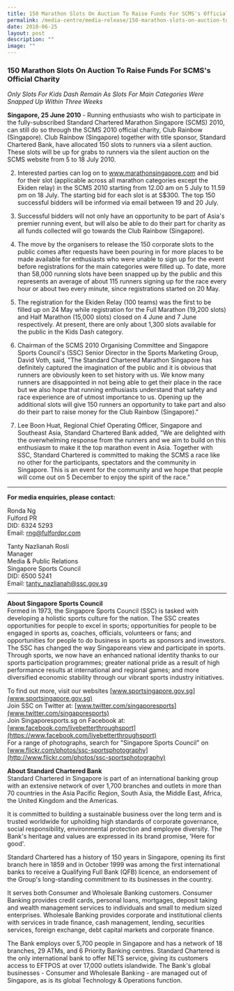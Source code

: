 ```yaml
---
title: 150 Marathon Slots On Auction To Raise Funds For SCMS's Official Charity
permalink: /media-centre/media-release/150-marathon-slots-on-auction-to-raise-funds-for-scmss-official-charity/
date: 2010-06-25
layout: post
description: ""
image: ""
---
```

### **150 Marathon Slots On Auction To Raise Funds For SCMS's Official Charity**

_Only Slots For Kids Dash Remain As Slots For Main Categories Were Snapped Up Within Three Weeks_

**Singapore, 25 June 2010** - Running enthusiasts who wish to participate in the fully-subscribed Standard Chartered Marathon Singapore (SCMS) 2010, can still do so through the SCMS 2010 official charity, Club Rainbow (Singapore). Club Rainbow (Singapore) together with title sponsor, Standard Chartered Bank, have allocated 150 slots to runners via a silent auction. These slots will be up for grabs to runners via the silent auction on the SCMS website from 5 to 18 July 2010.

2. Interested parties can log on to www.marathonsingapore.com and bid for their slot (applicable across all marathon categories except the Ekiden relay) in the SCMS 2010 starting from 12.00 am on 5 July to 11.59 pm on 18 July. The starting bid for each slot is at S$300. The top 150 successful bidders will be informed via email between 19 and 20 July.

3. Successful bidders will not only have an opportunity to be part of Asia's premier running event, but will also be able to do their part for charity as all funds collected will go towards the Club Rainbow (Singapore).

4. The move by the organisers to release the 150 corporate slots to the public comes after requests have been pouring in for more places to be made available for enthusiasts who were unable to sign up for the event before registrations for the main categories were filled up. To date, more than 58,000 running slots have been snapped up by the public and this represents an average of about 115 runners signing up for the race every hour or about two every minute, since registrations started on 20 May.

5. The registration for the Ekiden Relay (100 teams) was the first to be filled up on 24 May while registration for the Full Marathon (19,200 slots) and Half Marathon (15,000 slots) closed on 4 June and 7 June respectively. At present, there are only about 1,300 slots available for the public in the Kids Dash category.

6. Chairman of the SCMS 2010 Organising Committee and Singapore Sports Council's (SSC) Senior Director in the Sports Marketing Group, David Voth, said, "The Standard Chartered Marathon Singapore has definitely captured the imagination of the public and it is obvious that runners are obviously keen to set history with us. We know many runners are disappointed in not being able to get their place in the race but we also hope that running enthusiasts understand that safety and race experience are of utmost importance to us. Opening up the additional slots will give 150 runners an opportunity to take part and also do their part to raise money for the Club Rainbow (Singapore)."

7. Lee Boon Huat, Regional Chief Operating Officer, Singapore and Southeast Asia, Standard Chartered Bank added, "We are delighted with the overwhelming response from the runners and we aim to build on this enthusiasm to make it the top marathon event in Asia. Together with SSC, Standard Chartered is committed to making the SCMS a race like no other for the participants, spectators and the community in Singapore. This is an event for the community and we hope that people will come out on 5 December to enjoy the spirit of the race."

---

**For media enquiries, please contact:**
<br>

Ronda Ng<br>
Fulford PR<br>
DID: 6324 5293<br>
Email: [rng@fulfordpr.com](mailto:rng@fulfordpr.com)

Tanty Nazlianah Rosli<br>
Manager<br>
Media & Public Relations<br>
Singapore Sports Council<br>
DID: 6500 5241<br>
Email: [tanty_nazlianah@ssc.gov.sg](mailto:tanty_nazlianah@ssc.gov.sg)

---

**About Singapore Sports Council**<br>
Formed in 1973, the Singapore Sports Council (SSC) is tasked with developing a holistic sports culture for the nation. The SSC creates opportunities for people to excel in sports; opportunities for people to be engaged in sports as, coaches, officials, volunteers or fans; and opportunities for people to do business in sports as sponsors and investors. The SSC has changed the way Singaporeans view and participate in sports. Through sports, we now have an enhanced national identity thanks to our sports participation programmes; greater national pride as a result of high performance results at international and regional games; and more diversified economic stability through our vibrant sports industry initiatives.

To find out more, visit our websites [www.sportsingapore.gov.sg](www.sportsingapore.gov.sg)<br>
Join SSC on Twitter at: [www.twitter.com/singaporesports](www.twitter.com/singaporesports)<br>
Join Singaporesports.sg on Facebook at: [www.facebook.com/livebetterthroughsport](https://www.facebook.com/livebetterthroughsport)<br>
For a range of photographs, search for "Singapore Sports Council" on [www.flickr.com/photos/ssc-sportsphotography](http://www.flickr.com/photos/ssc-sportsphotography)

**About Standard Chartered Bank**<br>
Standard Chartered in Singapore is part of an international banking group with an extensive network of over 1,700 branches and outlets in more than 70 countries in the Asia Pacific Region, South Asia, the Middle East, Africa, the United Kingdom and the Americas.

It is committed to building a sustainable business over the long term and is trusted worldwide for upholding high standards of corporate governance, social responsibility, environmental protection and employee diversity. The Bank's heritage and values are expressed in its brand promise, 'Here for good'.

Standard Chartered has a history of 150 years in Singapore, opening its first branch here in 1859 and in October 1999 was among the first international banks to receive a Qualifying Full Bank (QFB) licence, an endorsement of the Group's long-standing commitment to its businesses in the country.

It serves both Consumer and Wholesale Banking customers. Consumer Banking provides credit cards, personal loans, mortgages, deposit taking and wealth management services to individuals and small to medium sized enterprises. Wholesale Banking provides corporate and institutional clients with services in trade finance, cash management, lending, securities services, foreign exchange, debt capital markets and corporate finance.

The Bank employs over 5,700 people in Singapore and has a network of 18 branches, 29 ATMs, and 6 Priority Banking centres. Standard Chartered is the only international bank to offer NETS service, giving its customers access to EFTPOS at over 17,000 outlets islandwide. The Bank's global businesses - Consumer and Wholesale Banking - are managed out of Singapore, as is its global Technology & Operations function.